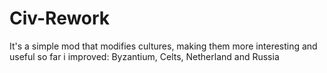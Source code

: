 # Civ-Rework
It's a simple mod that modifies cultures, making them more interesting and useful
so far i improved: Byzantium, Celts, Netherland and Russia
